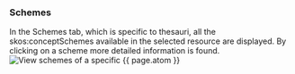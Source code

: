 ### Schemes
In the Schemes tab, which is specific to thesauri, all the skos:conceptSchemes available in the selected resource are displayed. By clicking on a scheme more detailed information is found.
![View schemes of a specific {{ page.atom }}]({{site.figures_link}}/{{include.portal}}/menu_schemes.png)
